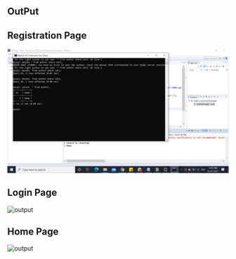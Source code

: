 
## OutPut
## Registration Page
![output](mysql.jfif)
## Login Page
![output](loginpage.png)
## Home Page
![output](homepage.png)
